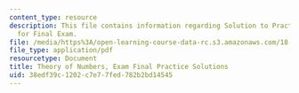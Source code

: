 ```yaml
---
content_type: resource
description: This file contains information regarding Solution to Practice Questions
  for Final Exam.
file: /media/https%3A/open-learning-course-data-rc.s3.amazonaws.com/18-781-theory-of-numbers-spring-2012/38edf39c1202c7e77fed782b2bd14545_MIT18_781S12_practfinalSol.pdf
file_type: application/pdf
resourcetype: Document
title: Theory of Numbers, Exam Final Practice Solutions
uid: 38edf39c-1202-c7e7-7fed-782b2bd14545
---
```

